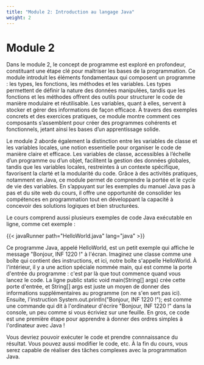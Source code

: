 ```yaml
---
title: "Module 2: Introduction au langage Java"
weight: 2
---
```


# Module 2

Dans le module 2, le concept de programme est exploré en profondeur, constituant une étape clé pour maîtriser les bases de la programmation. Ce module introduit les éléments fondamentaux qui composent un programme : les types, les fonctions, les méthodes et les variables. Les types permettent de définir la nature des données manipulées, tandis que les fonctions et les méthodes offrent des outils pour structurer le code de manière modulaire et réutilisable. Les variables, quant à elles, servent à stocker et gérer des informations de façon efficace. À travers des exemples concrets et des exercices pratiques, ce module montre comment ces composants s’assemblent pour créer des programmes cohérents et fonctionnels, jetant ainsi les bases d’un apprentissage solide.

Le module 2 aborde également la distinction entre les variables de classe et les variables locales, une notion essentielle pour organiser le code de manière claire et efficace. Les variables de classe, accessibles à l’échelle d’un programme ou d’un objet, facilitent la gestion des données globales, tandis que les variables locales, restreintes à un contexte spécifique, favorisent la clarté et la modularité du code. Grâce à des activités pratiques, notamment en Java, ce module permet de comprendre la portée et le cycle de vie des variables. En s’appuyant sur les exemples du manuel Java pas à pas et du site web du cours, il offre une opportunité de consolider les compétences en programmation tout en développant la capacité à concevoir des solutions logiques et bien structurées.

Le cours comprend aussi plusieurs exemples de code Java exécutable en ligne, comme cet exemple&nbsp;:


{{< javaRunner path="HelloWorld.java" lang="java" >}}

Ce programme Java, appelé HelloWorld, est un petit exemple qui affiche le message "Bonjour, INF 1220 !" à l'écran. Imaginez une classe comme une boîte qui contient des instructions, et ici, notre boîte s'appelle HelloWorld. À l'intérieur, il y a une action spéciale nommée main, qui est comme la porte d'entrée du programme : c'est par là que tout commence quand vous lancez le code. La ligne public static void main(String[] args) crée cette porte d'entrée, et String[] args est juste un moyen de donner des informations supplémentaires au programme (on ne s'en sert pas ici). Ensuite, l'instruction System.out.println("Bonjour, INF 1220 !"); est comme une commande qui dit à l'ordinateur d'écrire "Bonjour, INF 1220 !" dans la console, un peu comme si vous écriviez sur une feuille. En gros, ce code est une première étape pour apprendre à donner des ordres simples à l'ordinateur avec Java !

Vous devriez pouvoir exécuter le code et prendre connnaissance du résultat. Vous pouvez aussi 
modifier le code, etc. À la fin du cours, vous serez capable de réaliser des tâches complexes avec la programmation Java.